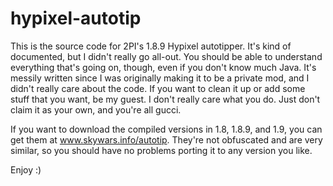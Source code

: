 # hypixel-autotip
This is the source code for 2PI's 1.8.9 Hypixel autotipper. It's kind of documented, but I didn't really go all-out. You should be able to understand everything that's going on, though, even if you don't know much Java. It's messily written since I was originally making it to be a private mod, and I didn't really care about the code. If you want to clean it up or add some stuff that you want, be my guest. I don't really care what you do. Just don't claim it as your own, and you're all gucci.

If you want to download the compiled versions in 1.8, 1.8.9, and 1.9, you can get them at www.skywars.info/autotip. They're not obfuscated and are very similar, so you should have no problems porting it to any version you like.

Enjoy :)
